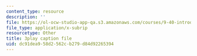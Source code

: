 ```yaml
---
content_type: resource
description: ''
file: https://ol-ocw-studio-app-qa.s3.amazonaws.com/courses/9-40-introduction-to-neural-computation-spring-2018/dc91dea958d2562cb279d84d92265394_osYGG7TKcz8.vtt
file_type: application/x-subrip
resourcetype: Other
title: 3play caption file
uid: dc91dea9-58d2-562c-b279-d84d92265394
---
```

